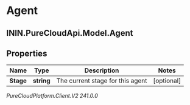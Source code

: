 # Agent

## ININ.PureCloudApi.Model.Agent

## Properties

|Name | Type | Description | Notes|
|------------ | ------------- | ------------- | -------------|
| **Stage** | **string** | The current stage for this agent | [optional] |



_PureCloudPlatform.Client.V2 241.0.0_
